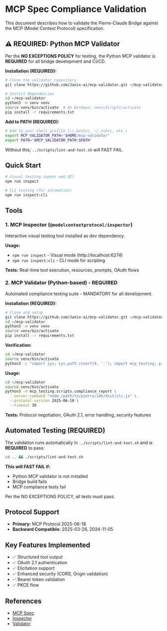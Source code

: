 # MCP Spec Compliance Validation

This document describes how to validate the Pierre-Claude Bridge against the MCP (Model Context Protocol) specification.

## ⚠️ REQUIRED: Python MCP Validator

Per the **NO EXCEPTIONS POLICY** for testing, the Python MCP validator is **REQUIRED** for all bridge development and CI/CD.

**Installation (REQUIRED):**
```bash
# Clone the validator repository
git clone https://github.com/Janix-ai/mcp-validator.git ~/mcp-validator

# Install dependencies
cd ~/mcp-validator
python3 -m venv venv
source venv/bin/activate  # On Windows: venv\Scripts\activate
pip install -r requirements.txt
```

**Add to PATH (REQUIRED):**
```bash
# Add to your shell profile (~/.bashrc, ~/.zshrc, etc.)
export MCP_VALIDATOR_PATH="$HOME/mcp-validator"
export PATH="$MCP_VALIDATOR_PATH:$PATH"
```

Without this, `../scripts/lint-and-test.sh` will FAST FAIL.

## Quick Start

```bash
# Visual testing (opens web UI)
npm run inspect

# CLI testing (for automation)
npm run inspect:cli
```

## Tools

### 1. MCP Inspector (`@modelcontextprotocol/inspector`)

Interactive visual testing tool installed as dev dependency.

**Usage:**
- `npm run inspect` - Visual mode (http://localhost:6274)
- `npm run inspect:cli` - CLI mode for scripting

**Tests:** Real-time tool execution, resources, prompts, OAuth flows

### 2. MCP Validator (Python-based) - **REQUIRED**

Automated compliance testing suite - MANDATORY for all development.

**Installation (REQUIRED):**
```bash
# Clone and setup
git clone https://github.com/Janix-ai/mcp-validator.git ~/mcp-validator
cd ~/mcp-validator
python3 -m venv venv
source venv/bin/activate
pip install -r requirements.txt
```

**Verification:**
```bash
cd ~/mcp-validator
source venv/bin/activate
python3 -c "import sys; sys.path.insert(0, '.'); import mcp_testing; print('OK')"
```

**Usage:**
```bash
cd ~/mcp-validator
source venv/bin/activate
python3 -m mcp_testing.scripts.compliance_report \
  --server-command "node /path/to/pierre/sdk/dist/cli.js" \
  --protocol-version 2025-06-18 \
  --timeout 30
```

**Tests:** Protocol negotiation, OAuth 2.1, error handling, security features

## Automated Testing (REQUIRED)

The validation runs automatically in `../scripts/lint-and-test.sh` and is **REQUIRED** to pass:

```bash
cd .. && ./scripts/lint-and-test.sh
```

**This will FAST FAIL if:**
- Python MCP validator is not installed
- Bridge build fails
- MCP compliance tests fail

Per the NO EXCEPTIONS POLICY, all tests must pass.

## Protocol Support

- **Primary:** MCP Protocol 2025-06-18
- **Backward Compatible:** 2025-03-26, 2024-11-05

## Key Features Implemented

- ✅ Structured tool output
- ✅ OAuth 2.1 authentication
- ✅ Elicitation support
- ✅ Enhanced security (CORS, Origin validation)
- ✅ Bearer token validation
- ✅ PKCE flow

## References

- [MCP Spec](https://modelcontextprotocol.io/specification)
- [Inspector](https://github.com/modelcontextprotocol/inspector)
- [Validator](https://github.com/Janix-ai/mcp-validator)
